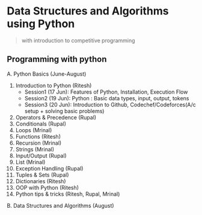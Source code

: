 # Data Structures and Algorithms using Python
> with introduction to competitive programming
## Programming with python

A. Python Basics (June-August)
  1. Introduction to Python (Ritesh)
      - Session1 (17 Jun): Features of Python, Installation, Execution Flow
      - Session2 (19 Jun): Python : Basic data types, input, output, tokens
      - Session3 (20 Jun): Introduction to Github, Codechef/Codeforces(A/c setup + solving basic problems)
  2. Operators & Precedence (Rupal)
  3. Conditionals (Rupal)
  4. Loops (Mrinal)
  5. Functions (Ritesh)
  6. Recursion (Mrinal)
  7. Strings (Mrinal)
  8. Input/Output (Rupal)
  9. List (Mrinal)
  10. Exception Handling (Rupal)
  11. Tuples & Sets (Rupal)
  12. Dictionaries (Ritesh)
  13. OOP with Python (Ritesh)
  14. Python tips & tricks (Ritesh, Rupal, Mrinal)
 
B. Data Structures and Algorithms (August)
